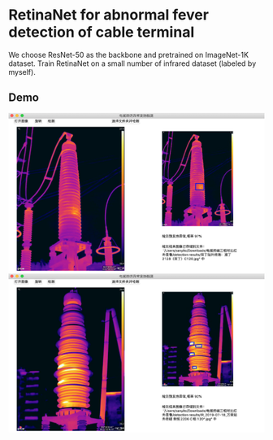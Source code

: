 # RetinaNet for abnormal fever detection of cable terminal

We choose ResNet-50 as the backbone and pretrained on ImageNet-1K dataset. 
Train RetinaNet on a small number of infrared dataset (labeled by myself).

## Demo
<div align="center">
 <img src="demo/截屏2020-07-19 下午3.01.53.png" width = "800" alt="error curve" />
</div>


<div align="center">
 <img src="demo/截屏2020-07-19 下午3.02.19.png" width = "800" alt="error curve" />
</div>